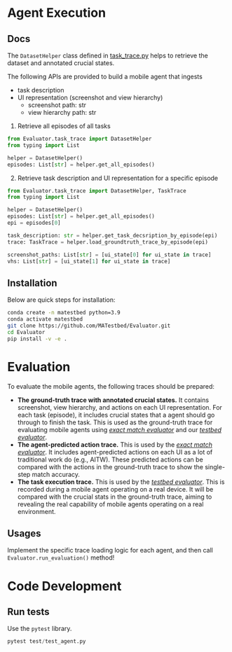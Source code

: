 # Agent Execution

## Docs

The `DatasetHelper` class defined in [task_trace.py](./task_trace.py) helps to retrieve the dataset and annotated crucial states.

The following APIs are provided to build a mobile agent that ingests
- task description
- UI representation (screenshot and view hierarchy)
    - screenshot path: str
    - view hierarchy path: str

1. Retrieve all episodes of all tasks

```python
from Evaluator.task_trace import DatasetHelper
from typing import List

helper = DatasetHelper()
episodes: List[str] = helper.get_all_episodes()
```

2. Retrieve task description and UI representation for a specific episode

```python
from Evaluator.task_trace import DatasetHelper, TaskTrace
from typing import List

helper = DatasetHelper()
episodes: List[str] = helper.get_all_episodes()
epi = episodes[0]

task_description: str = helper.get_task_decsription_by_episode(epi)
trace: TaskTrace = helper.load_groundtruth_trace_by_episode(epi)

screenshot_paths: List[str] = [ui_state[0] for ui_state in trace]
vhs: List[str] = [ui_state[1] for ui_state in trace]
```

## Installation
Below are quick steps for installation:
```bash
conda create -n matestbed python=3.9
conda activate matestbed
git clone https://github.com/MATestbed/Evaluator.git
cd Evaluator
pip install -v -e .
```

# Evaluation

To evaluate the mobile agents, the following traces should be prepared:

- **The ground-truth trace with annotated crucial states.**
It contains screenshot, view hierarchy, and actions on each UI representation.
For each task (episode), it includes crucial states that a agent should go through to finish the task.
This is used as the ground-truth trace for evaluating mobile agents using <ins>*exact match evaluator*</ins> and our <ins>*testbed evaluator*</ins>.
- **The agent-predicted action trace.**
This is used by the <ins>*exact match evaluator*</ins>.
It includes agent-predicted actions on each UI as a lot of traditional work do (e.g., AITW).
These predicted actions can be compared with the actions in the ground-truth trace to show the single-step match accuracy.
- **The task execution trace.**
This is used by the <ins>*testbed evaluator*</ins>.
This is recorded during a mobile agent operating on a real device.
It will be compared with the crucial stats in the ground-truth trace, aiming to revealing the real capability of mobile agents operating on a real environment.

## Usages

Implement the specific trace loading logic for each agent, and then call `Evaluator.run_evaluation()` method!

# Code Development

## Run tests

Use the `pytest` library.

```python
pytest test/test_agent.py
```